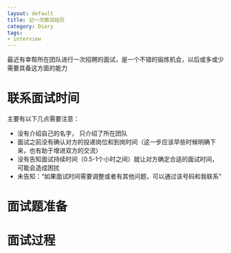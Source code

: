 ```yaml
---
layout: default
title: 记一次面试经历
category: Diary
tags: 
- interview
---
```


最近有幸帮所在团队进行一次招聘的面试，是一个不错的锻炼机会，以后或多或少需要具备这方面的能力

# 联系面试时间
主要有以下几点需要注意：

+ 没有介绍自己的名字， 只介绍了所在团队
+ 面试之前没有确认对方的投递岗位和到岗时间（这一步应该早些时候明确下来，也有助于增进双方的交流）
+ 没有告知面试持续时间（0.5-1个小时之间）就让对方确定合适的面试时间，可能会造成困扰
+ 未告知：“如果面试时间需要调整或者有其他问题，可以通过该号码和我联系”

# 面试题准备



# 面试过程

